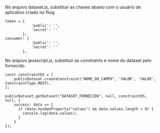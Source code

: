 No arquivo dataset.js, substituir as chaves abaixo com o usuário de aplicativo criado no fluig  
```
token = {  
            'public': '',  
            'secret': ''  
        };  
consumer: {  
            'public': '',   
            'secret': ''   
        }, 
```
            
No arquivo javascript.js, substituir as constraints e nome do dataset pelo fornecido.  

```
const constraintDS = [  
    publicDataset.createConstraint("NOME_DO_CAMPO", 'VALOR', 'VALOR', ConstraintType.MUST),  
];  

publicDataset.getDataset("DATASET_FORNECIDO", null, constraintDS, null, {  
    success: data => {  
      if (data.hasOwnProperty("values") && data.values.length > 0) {  
        console.log(data.values);  
      }  
    }  
});
```
